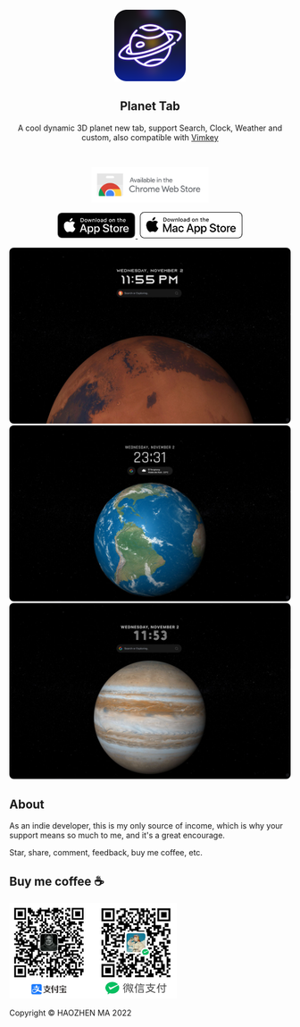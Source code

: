 <br/>  
<div align="center">
   <img src="./src/assets/icon-browser-256.png" alt="" width="128">
</div>

<h2 align="center">
  <strong>Planet Tab</strong>
</h2> 
<p align="center">
  A cool dynamic 3D planet new tab, support Search, Clock, Weather and custom,
                also compatible with <a class="text-blue-500" target="_blank" href="https://haojen.github.io/vimkey/#/">Vimkey</a>
</p>

[//]: # (<p align="center">)

[//]: # (  <span>English</span> | <a href="/README-zh.md">简体中文</a>)

[//]: # (</p>)

<br>

<p align="center">
    <a href="https://chrome.google.com/webstore/detail/planet-tab/jcedhcihkblmpjhkbjobchnonaackgjl">
        <img src="./src/assets/chrome-webstore.svg" width="210">
    </a>
</p>

<p align="center">
    <a href="https://itunes.apple.com/app/id6444109404">
        <img src="./src/assets/Download_on_the_App_Store_Badge_US-UK_RGB_blk_092917.svg" width="140">
    </a>
    <a href="https://itunes.apple.com/app/id6444109404">
        <img src="./src/assets/Download_on_the_Mac_App_Store_Badge_US-UK_RGB_wht_092917.svg" width="184" style="margin-left: 4px;">
    </a>
</p>

<p align="center">
    <img src="./src/assets/macOS-mars.jpg" alt="" style="border-radius: 8px">
    <img src="./src/assets/macOS-earth.jpg" alt="" style="border-radius: 8px">
    <img src="./src/assets/macOS-jupiter-1280.jpg" alt="" style="border-radius: 8px">
</p>   


<h2>About</h2>

As an indie developer, this is my only source of income, which is why your support means so much to me, and it's a great encourage.

Star, share, comment, feedback, buy me coffee, etc.

## Buy me coffee ☕️
<img src="./src/assets/BuyMeCoffeeQRCode.png" width="300">

Copyright © HAOZHEN MA 2022
